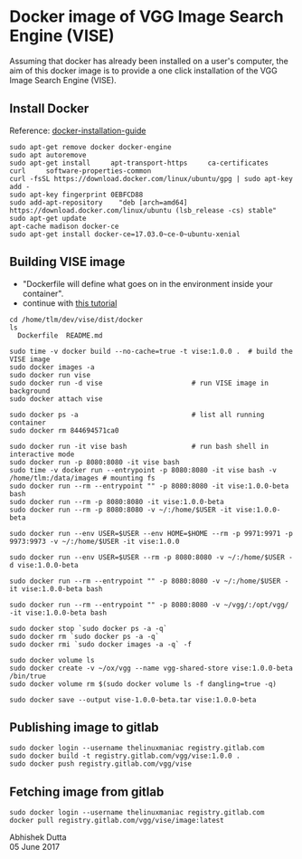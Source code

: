 # Docker image of VGG Image Search Engine (VISE)

Assuming that docker has already been installed on a user's computer, the aim 
of this docker image is to provide a one click installation of the VGG Image 
Search Engine (VISE).

## Install Docker
Reference: [docker-installation-guide](https://docs.docker.com/engine/installation/linux/ubuntu/#install-using-the-repository)

```
sudo apt-get remove docker docker-engine
sudo apt autoremove
sudo apt-get install     apt-transport-https     ca-certificates     curl     software-properties-common
curl -fsSL https://download.docker.com/linux/ubuntu/gpg | sudo apt-key add -
sudo apt-key fingerprint 0EBFCD88
sudo add-apt-repository    "deb [arch=amd64] https://download.docker.com/linux/ubuntu (lsb_release -cs) stable"
sudo apt-get update
apt-cache madison docker-ce
sudo apt-get install docker-ce=17.03.0~ce-0~ubuntu-xenial
```

## Building VISE image
 * "Dockerfile will define what goes on in the environment inside your container". 
 * continue with [this tutorial](https://docs.docker.com/get-started/part2/#recap-and-cheat-sheet-optional)

```
cd /home/tlm/dev/vise/dist/docker
ls
  Dockerfile  README.md

sudo time -v docker build --no-cache=true -t vise:1.0.0 .  # build the VISE image
sudo docker images -a
sudo docker run vise
sudo docker run -d vise                      # run VISE image in background
sudo docker attach vise

sudo docker ps -a                            # list all running container
sudo docker rm 844694571ca0

sudo docker run -it vise bash                # run bash shell in interactive mode
sudo docker run -p 8080:8080 -it vise bash
sudo time -v docker run --entrypoint -p 8080:8080 -it vise bash -v /home/tlm:/data/images # mounting fs
sudo docker run --rm --entrypoint "" -p 8080:8080 -it vise:1.0.0-beta bash
sudo docker run --rm -p 8080:8080 -it vise:1.0.0-beta
sudo docker run --rm -p 8080:8080 -v ~/:/home/$USER -it vise:1.0.0-beta

sudo docker run --env USER=$USER --env HOME=$HOME --rm -p 9971:9971 -p 9973:9973 -v ~/:/home/$USER -it vise:1.0.0

sudo docker run --env USER=$USER --rm -p 8080:8080 -v ~/:/home/$USER -d vise:1.0.0-beta

sudo docker run --rm --entrypoint "" -p 8080:8080 -v ~/:/home/$USER -it vise:1.0.0-beta bash

sudo docker run --rm --entrypoint "" -p 8080:8080 -v ~/vgg/:/opt/vgg/ -it vise:1.0.0-beta bash

sudo docker stop `sudo docker ps -a -q`
sudo docker rm `sudo docker ps -a -q`
sudo docker rmi `sudo docker images -a -q` -f

sudo docker volume ls
sudo docker create -v ~/ox/vgg --name vgg-shared-store vise:1.0.0-beta /bin/true
sudo docker volume rm $(sudo docker volume ls -f dangling=true -q)

sudo docker save --output vise-1.0.0-beta.tar vise:1.0.0-beta
```

## Publishing image to gitlab
```
sudo docker login --username thelinuxmaniac registry.gitlab.com
sudo docker build -t registry.gitlab.com/vgg/vise:1.0.0 .
sudo docker push registry.gitlab.com/vgg/vise
```

## Fetching image from gitlab
```
sudo docker login --username thelinuxmaniac registry.gitlab.com
docker pull registry.gitlab.com/vgg/vise/image:latest
```

Abhishek Dutta  
05 June 2017
